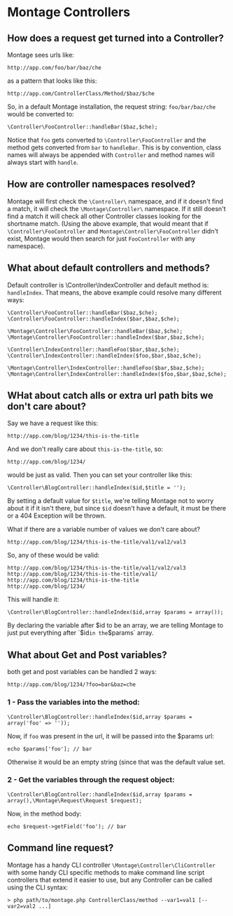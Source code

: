 # Montage Controllers

## How does a request get turned into a Controller?

Montage sees urls like:

    http://app.com/foo/bar/baz/che

as a pattern that looks like this:

    http://app.com/ControllerClass/Method/$baz/$che

So, in a default Montage installation, the request string: `foo/bar/baz/che` would be converted to:

    \Controller\FooController::handleBar($baz,$che);

Notice that `foo` gets converted to `\Controller\FooController` and the method gets converted from `bar` to `handleBar`. This is by convention, class names will always be appended with `Controller` and method names will always start with `handle`.

## How are controller namespaces resolved?

Montage will first check the `\Controller\` namespace, and if it doesn't find a match, it will check the `\Montage\Controller\` namespace. If it still doesn't find a match it will check all other Controller classes looking for the shortname match. (Using the above example, that would meant that if `\Controller\FooController` and `Montage\Controller\FooController` didn't exist, Montage would then search for just `FooController` with any namespace).

## What about default controllers and methods?

Default controller is \Controller\IndexController and default method is: `handleIndex`. That means, the above example could resolve many different ways:

    \Controller\FooController::handleBar($baz,$che);
    \Controller\FooController::handleIndex($bar,$baz,$che);
    
    \Montage\Controller\FooController::handleBar($baz,$che);
    \Montage\Controller\FooController::handleIndex($bar,$baz,$che);
    
    \Controller\IndexController::handleFoo($bar,$baz,$che);
    \Controller\IndexController::handleIndex($foo,$bar,$baz,$che);
    
    \Montage\Controller\IndexController::handleFoo($bar,$baz,$che);
    \Montage\Controller\IndexController::handleIndex($foo,$bar,$baz,$che);

## WHat about catch alls or extra url path bits we don't care about?

Say we have a request like this:

    http://app.com/blog/1234/this-is-the-title

And we don't really care about `this-is-the-title`, so:

    http://app.com/blog/1234/

would be just as valid. Then you can set your controller like this:

    \Controller\BlogController::handleIndex($id,$title = '');

By setting a default value for `$title`, we're telling Montage not to worry about it if it isn't there, but since `$id` doesn't have a default, it must be there or a 404 Exception will be thrown.

What if there are a variable number of values we don't care about?

    http://app.com/blog/1234/this-is-the-title/val1/val2/val3

So, any of these would be valid:

    http://app.com/blog/1234/this-is-the-title/val1/val2/val3
    http://app.com/blog/1234/this-is-the-title/val1/
    http://app.com/blog/1234/this-is-the-title
    http://app.com/blog/1234/

This will handle it:

    \Controller\BlogController::handleIndex($id,array $params = array());

By declaring the variable after $id to be an array, we are telling Montage to just put everything after `$id` in the `$params` array.

## What about Get and Post variables?

both get and post variables can be handled 2 ways:

    http://app.com/blog/1234/?foo=bar&baz=che

### 1 - Pass the variables into the method:

    \Controller\BlogController::handleIndex($id,array $params = array('foo' => ''));
    
Now, if `foo` was present in the url, it will be passed into the $params url:

    echo $params['foo']; // bar

Otherwise it would be an empty string (since that was the default value set.

### 2 - Get the variables through the request object:

    \Controller\BlogController::handleIndex($id,array $params = array(),\Montage\Request\Request $request);

Now, in the method body:

    echo $request->getField('foo'); // bar

## Command line request?

Montage has a handy CLI controller `\Montage\Controller\CliController` with some handy CLI specific methods to make command line script controllers that extend it easier to use, but any Controller can be called using the CLI syntax:

    > php path/to/montage.php ControllerClass/method --var1=val1 [--var2=val2 ...]

